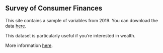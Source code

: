 ## Survey of Consumer Finances

This site contains a sample of variables from 2019. You can download the
data
[here](https://sda.berkeley.edu/sdaweb/analysis/?dataset=scfcomb2019).

This dataset is particularly useful if you’re interested in wealth.

More information
[here](https://www.federalreserve.gov/econres/aboutscf.htm).
